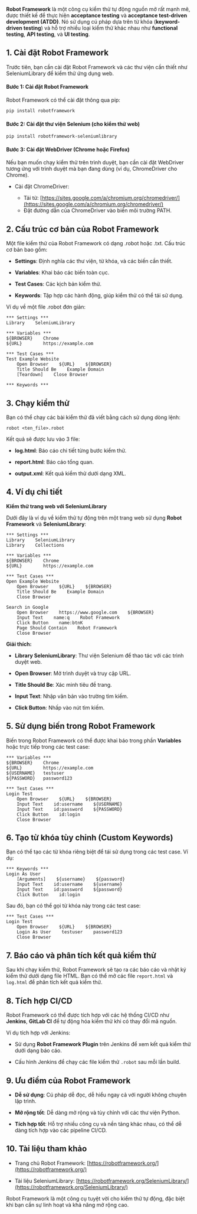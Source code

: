 **Robot Framework** là một công cụ kiểm thử tự động nguồn mở rất mạnh mẽ, được thiết kế để thực hiện **acceptance testing** và **acceptance test-driven development (ATDD)**. Nó sử dụng cú pháp dựa trên từ khóa (**keyword-driven testing**) và hỗ trợ nhiều loại kiểm thử khác nhau như **functional testing**, **API testing**, và **UI testing**.

## 1. Cài đặt Robot Framework
Trước tiên, bạn cần cài đặt Robot Framework và các thư viện cần thiết như SeleniumLibrary để kiểm thử ứng dụng web.

#### Bước 1: Cài đặt Robot Framework
Robot Framework có thể cài đặt thông qua pip:

```commandline
pip install robotframework
```

#### Bước 2: Cài đặt thư viện Selenium (cho kiểm thử web)

```commandline
pip install robotframework-seleniumlibrary
```

#### Bước 3: Cài đặt WebDriver (Chrome hoặc Firefox)
Nếu bạn muốn chạy kiểm thử trên trình duyệt, bạn cần cài đặt WebDriver tương ứng với trình duyệt mà bạn đang dùng (ví dụ, ChromeDriver cho Chrome).

* Cài đặt ChromeDriver:

    - Tải từ: [https://sites.google.com/a/chromium.org/chromedriver/](https://sites.google.com/a/chromium.org/chromedriver/)
    - Đặt đường dẫn của ChromeDriver vào biến môi trường PATH.
  
## 2. Cấu trúc cơ bản của Robot Framework

Một file kiểm thử của Robot Framework có dạng .robot hoặc .txt. Cấu trúc cơ bản bao gồm:

* **Settings**: Định nghĩa các thư viện, từ khóa, và các biến cần thiết.

* **Variables**: Khai báo các biến toàn cục.

* **Test Cases**: Các kịch bản kiểm thử.

* **Keywords**: Tập hợp các hành động, giúp kiểm thử có thể tái sử dụng.

Ví dụ về một file .robot đơn giản:

```robotframework
*** Settings ***
Library    SeleniumLibrary

*** Variables ***
${BROWSER}    Chrome
${URL}        https://example.com

*** Test Cases ***
Test Example Website
    Open Browser    ${URL}    ${BROWSER}
    Title Should Be    Example Domain
    [Teardown]    Close Browser

*** Keywords ***
```

## 3. Chạy kiểm thử

Bạn có thể chạy các bài kiểm thử đã viết bằng cách sử dụng dòng lệnh:

```
robot <ten_file>.robot
```

Kết quả sẽ được lưu vào 3 file:

* **log.html**: Báo cáo chi tiết từng bước kiểm thử.

* **report.html**: Báo cáo tổng quan.

* **output.xml**: Kết quả kiểm thử dưới dạng XML.

## 4. Ví dụ chi tiết

**Kiểm thử trang web với SeleniumLibrary**

Dưới đây là ví dụ về kiểm thử tự động trên một trang web sử dụng **Robot Framework** và **SeleniumLibrary**:

```robotframework
*** Settings ***
Library    SeleniumLibrary
Library    Collections

*** Variables ***
${BROWSER}    Chrome
${URL}        https://example.com

*** Test Cases ***
Open Example Website
    Open Browser    ${URL}    ${BROWSER}
    Title Should Be    Example Domain
    Close Browser

Search in Google
    Open Browser    https://www.google.com    ${BROWSER}
    Input Text    name:q    Robot Framework
    Click Button    name:btnK
    Page Should Contain    Robot Framework
    Close Browser
```

**Giải thích:**

* **Library SeleniumLibrary**: Thư viện Selenium để thao tác với các trình duyệt web.

* **Open Browser**: Mở trình duyệt và truy cập URL.

* **Title Should Be**: Xác minh tiêu đề trang.

* **Input Text**: Nhập văn bản vào trường tìm kiếm.

* **Click Button**: Nhấp vào nút tìm kiếm.

## 5. Sử dụng biến trong Robot Framework

Biến trong Robot Framework có thể được khai báo trong phần **Variables** hoặc trực tiếp trong các test case:

```robotframework
*** Variables ***
${BROWSER}    Chrome
${URL}        https://example.com
${USERNAME}   testuser
${PASSWORD}   password123

*** Test Cases ***
Login Test
    Open Browser    ${URL}    ${BROWSER}
    Input Text    id:username    ${USERNAME}
    Input Text    id:password    ${PASSWORD}
    Click Button    id:login
    Close Browser
```

## 6. Tạo từ khóa tùy chỉnh (Custom Keywords)

Bạn có thể tạo các từ khóa riêng biệt để tái sử dụng trong các test case. Ví dụ:

```robotframework
*** Keywords ***
Login As User
    [Arguments]    ${username}    ${password}
    Input Text    id:username    ${username}
    Input Text    id:password    ${password}
    Click Button    id:login
```

Sau đó, bạn có thể gọi từ khóa này trong các test case:

```robotframework
*** Test Cases ***
Login Test
    Open Browser    ${URL}    ${BROWSER}
    Login As User    testuser    password123
    Close Browser
```

## 7. Báo cáo và phân tích kết quả kiểm thử

Sau khi chạy kiểm thử, Robot Framework sẽ tạo ra các báo cáo và nhật ký kiểm thử dưới dạng file HTML. Bạn có thể mở các file <code>report.html</code> và <code>log.html</code> để phân tích kết quả kiểm thử.

## 8. Tích hợp CI/CD

Robot Framework có thể được tích hợp với các hệ thống CI/CD như **Jenkins**, **GitLab CI** để tự động hóa kiểm thử khi có thay đổi mã nguồn.

Ví dụ tích hợp với Jenkins:

* Sử dụng **Robot Framework Plugin** trên Jenkins để xem kết quả kiểm thử dưới dạng báo cáo.

* Cấu hình Jenkins để chạy các file kiểm thử <code>.robot</code> sau mỗi lần build.

## 9. Ưu điểm của Robot Framework

* **Dễ sử dụng**: Cú pháp dễ đọc, dễ hiểu ngay cả với người không chuyên lập trình.

* **Mở rộng tốt**: Dễ dàng mở rộng và tùy chỉnh với các thư viện Python.

* **Tích hợp tốt**: Hỗ trợ nhiều công cụ và nền tảng khác nhau, có thể dễ dàng tích hợp vào các pipeline CI/CD.

## 10. Tài liệu tham khảo

* Trang chủ Robot Framework: [https://robotframework.org/](https://robotframework.org/)

* Tài liệu SeleniumLibrary: [https://robotframework.org/SeleniumLibrary/](https://robotframework.org/SeleniumLibrary/)

Robot Framework là một công cụ tuyệt vời cho kiểm thử tự động, đặc biệt khi bạn cần sự linh hoạt và khả năng mở rộng cao.